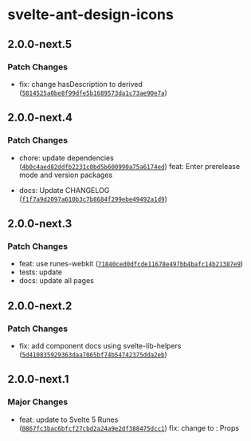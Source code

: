 # svelte-ant-design-icons

## 2.0.0-next.5

### Patch Changes

- fix: change hasDescription to derived ([`5814525a0be8f99dfe5b1689573da1c73ae90e7a`](https://github.com/shinokada/svelte-ant-design-icons/commit/5814525a0be8f99dfe5b1689573da1c73ae90e7a))

## 2.0.0-next.4

### Patch Changes

- chore: update dependencies ([`4b0c4aed82ddfb2231c0bd5b600990a75a6174ed`](https://github.com/shinokada/svelte-ant-design-icons/commit/4b0c4aed82ddfb2231c0bd5b600990a75a6174ed))
  feat: Enter prerelease mode and version packages

- docs: Update CHANGELOG ([`f1f7a9d2097a610b3c7b8684f299ebe49492a1d9`](https://github.com/shinokada/svelte-ant-design-icons/commit/f1f7a9d2097a610b3c7b8684f299ebe49492a1d9))

## 2.0.0-next.3

### Patch Changes

- feat: use runes-webkit ([`71840ced0dfcde11678e497bb4bafc14b21387e9`](https://github.com/shinokada/svelte-ant-design-icons/commit/71840ced0dfcde11678e497bb4bafc14b21387e9))
- tests: update
- docs: update all pages

## 2.0.0-next.2

### Patch Changes

- fix: add component docs using svelte-lib-helpers ([`5d410835929363daa7065bf74b54742375dda2eb`](https://github.com/shinokada/svelte-ant-design-icons/commit/5d410835929363daa7065bf74b54742375dda2eb))

## 2.0.0-next.1

### Major Changes

- feat: update to Svelte 5 Runes ([`0867fc3bac6bfcf27cbd2a24a9e2df388475dcc1`](https://github.com/shinokada/svelte-ant-design-icons/commit/0867fc3bac6bfcf27cbd2a24a9e2df388475dcc1))
  fix: change <Props> to : Props
